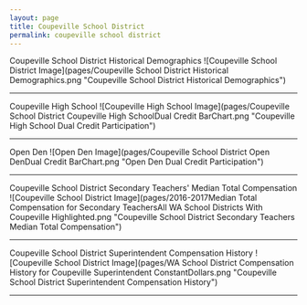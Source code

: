 ```yaml
---
layout: page
title: Coupeville School District
permalink: coupeville school district
---
```



Coupeville School District Historical Demographics
![Coupeville School District Image](pages/Coupeville School District Historical Demographics.png "Coupeville School District Historical Demographics")

___

Coupeville High School
![Coupeville High School Image](pages/Coupeville School District Coupeville High SchoolDual Credit BarChart.png "Coupeville High School Dual Credit Participation")

___

Open Den
![Open Den Image](pages/Coupeville School District Open DenDual Credit BarChart.png "Open Den Dual Credit Participation")

___

Coupeville School District Secondary Teachers' Median Total Compensation
![Coupeville School District Image](pages/2016-2017Median Total Compensation for Secondary TeachersAll WA School Districts With Coupeville Highlighted.png "Coupeville School District Secondary Teachers Median Total Compensation")

___

Coupeville School District Superintendent Compensation History
![Coupeville School District Image](pages/WA School District Compensation History for Coupeville Superintendent ConstantDollars.png "Coupeville School District Superintendent Compensation History")

___

